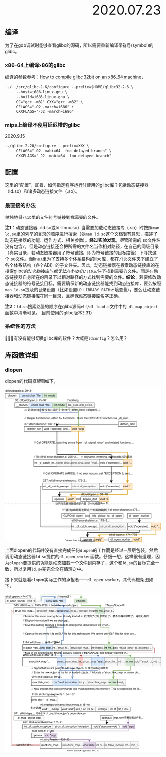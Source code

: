 <div style="text-align:right; font-size:3em;">2020.07.23</div>

## 编译

为了在gdb调试时能够查看glibc的源码，所以需要重新编译带符号(symbol)的glibc。

### x86-64上编译x86的glibc

编译的参数参考：[How to compile glibc 32bit on an x86_64 machine](https://stackoverflow.com/questions/8004241/how-to-compile-glibc-32bit-on-an-x86-64-machine)，

```shell
../../src/glibc-2.6/configure --prefix=$HOME/glibc32-2.6 \
     --host=i686-linux-gnu \
     --build=i686-linux-gnu \
     CC="gcc -m32" CXX="g++ -m32" \
     CFLAGS="-O2 -march=i686" \
     CXXFLAGS="-O2 -march=i686"
```

### mips上编译不使用延迟槽的glibc

2020.9.15

```shell
../glibc-2.20/configure --prefix=XXX \
     CFLAGS="-O2 -mabi=64 -fno-delayed-branch" \
     CXXFLAGS="-O2 -mabi=64 -fno-delayed-branch"
```

## 配置

这里的“配置”，即指，如何指定程序运行时使用的glibc库？包括动态链接器（ld.so）和诸多动态链接文件（.so）。

### 最直接的办法

单纯地将`/lib`里的文件符号链接到我需要的文件。

**注1**：动态链接器（ld.so或ld-linux.so）当需要加载动态链接库（.so）时按照`man ld.so`里的列举的目录的顺序进行搜索（😃`man ld.so`这个文档很有意思，描述了动态链接器的功能、运作方式、相关参数）。**经过实验发现**，尽管所需的.so文件名没有包含`/`，但是动态链接还会把所需的文件名当作相对路径，在自己的同级目录（真实目录，若动态链接器用了符号链接，即为符号链接的目标路径）下寻找这个.so文件。而linux里为了支持多个体系结构的libc库，都在`/lib`文件夹下建立了各个体系结构（各个ABI）的子文件夹。因此，动态链接器在搜索动态链接库的在搜索glibc的动态链接库时都无法在约定的`/lib`文件下找到需要的文件。而是在动态链接器自身所在的目录下以相对路径的方式找到需要的文件。**结论**：若要修改动态链接器的符号链接目标，需要确保新的动态链接器能找到动态链接库，要么按照`man ld.so`提及的目录设置（比如设置`LD_LIBRARY_PATH`环境变量），要么让动态链接器和动态链接库在同一目录，且确保动态链接库名字正确。

**注2**：`ld.so`搜索路径的顺序在glibc源码`elf/dl-load.c`文件中的`_dl_map_object`函数中清晰可见。（目前使用的glibc版本2.31）

### 系统性的方法

🤔🤔🤔有没有能够切换glibc库的软件？大概是`ldconfig`？怎么用？

## 库函数详细

### dlopen

dlopen的代码框架图如下，

![dlopen-formatted](pictures/dlopen-formatted.svg)

上面dlopen的代码并没有直接完成任何`dlopen`的工作而是经过一层层包装，然后调用动态链接器`ld.so`提供的`dl_open_worker`函数。仔细一想，这样很有道理，因为`dlopen`要提供的功能是动态加载一个文件到内存了，这个和`ld.so`的目标完全一致，所以复用`ld.so`完完全全在情理之中。

接下来就是看`dlopen`实际工作的承担者——`dl_open_worker`，其代码框架图如下，

![dl_open_worker-formatted](pictures/dl_open_worker-formatted.svg)